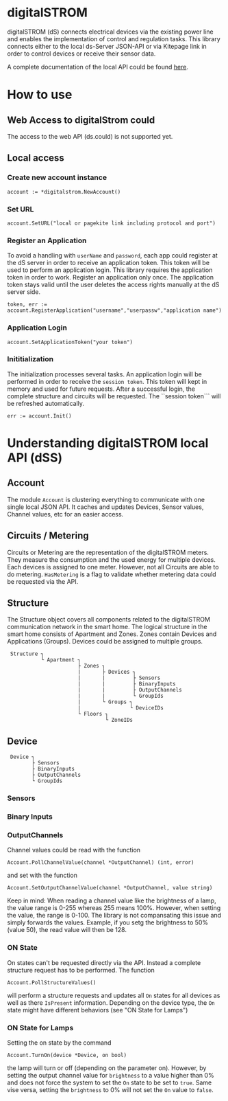 # digitalSTROM

digitalSTROM (dS) connects electrical devices via the existing power line and enables the implementation of control and regulation tasks. This library connects either to the local ds-Server JSON-API or via Kitepage link in order to control devices or receive their sensor data. 

A complete documentation of the local API could be found [here](https://developer.digitalstrom.org/Architecture/v1.7/).

# How to use

## Web Access to digitalStrom could

The access to the web API (ds.could) is not supported yet.

## Local access

### Create new account instance

    account := *digitalstrom.NewAccount()

### Set URL

    account.SetURL("local or pagekite link including protocol and port")

### Register an Application

To avoid a handling with ``userName`` and ``password``, each app could register at the dS server in order to receive an application token. This token will be used to perform an application login. This library requires the application token in order to work. Register an application only once. The application token stays valid until the user deletes the access rights manually at the dS server side. 

    token, err := account.RegisterApplication("username","userpassw","application name")

### Application Login


    account.SetApplicationToken("your token")


### Inititialization

The initialization processes several tasks. An application login will be performed in order
to receive the ``session token``. This token will kept in memory and used for future requests.
After a successful login, the complete structure and circuits will be requested. The ``session token```
will be refreshed automatically.

    err := account.Init()

# Understanding digitalSTROM local API (dSS)

## Account

The module ```Account``` is clustering everything to communicate with one single local JSON API. It caches and updates Devices, Sensor values, Channel values, etc for an easier access. 

## Circuits / Metering

Circuits or Metering are the representation of the digitalSTROM meters. They measure the consumption and the used energy for multiple devices. Each devices is assigned to one meter. 
However, not all Circuits are able to do metering. ```HasMetering``` is a flag to validate whether metering data could be requested via the API. 

## Structure
The Structure object covers all components related to the digitalSTROM communication network in the smart home. The logical structure in the smart home consists of Apartment and Zones. Zones contain Devices and Applications (Groups). Devices could be assigned to multiple groups.


     Structure ┐
               └ Apartment ┐
                           ├ Zones ┐
                           |       ├ Devices ┐
                           |       |         ├ Sensors
                           |       |         ├ BinaryInputs
                           |       |         ├ OutputChannels
                           |       |         └ GroupIds
                           |       └ Groups ┐
                           |                └ DeviceIDs
                           └ Floors ┐
                                    └ ZoneIDs

## Device

     Device ┐
            ├ Sensors
            ├ BinaryInputs
            ├ OutputChannels
            └ GroupIds

### Sensors


### Binary Inputs

### OutputChannels

Channel values could be read with the function 

    Account.PollChannelValue(channel *OutputChannel) (int, error)

and set with the function

    Account.SetOutputChannelValue(channel *OutputChannel, value string)

Keep in mind: When reading a channel value like the brightness of a lamp, the value range is 0-255 whereas 255 means 100%. However, when setting the value, the range is 0-100. The library is not compansating this issue and simply forwards the values. Example, if you setg the brightness to 50% (value 50), the read value will then be 128.

### ON State

On states can't be requested directly via the API. Instead a complete structure request has to be performed. The function 

    Account.PollStructureValues()

will perform a structure requests and updates all ```On``` states for all devices as well as there ```IsPresent``` information. Depending on the device type, the ```On``` state might have different behaviors (see "ON State for Lamps")

### ON State for Lamps

Setting the on state by the command 

    Account.TurnOn(device *Device, on bool) 

the lamp will turn or off (depending on the parameter on). However, by setting the output channel value for ```brightness``` to a value higher than 0% and does not force the system to set the ```On``` state to be set to ```true```. Same vise versa, setting the ```brightness``` to 0% will not set the ```On``` value to ```false```. 
